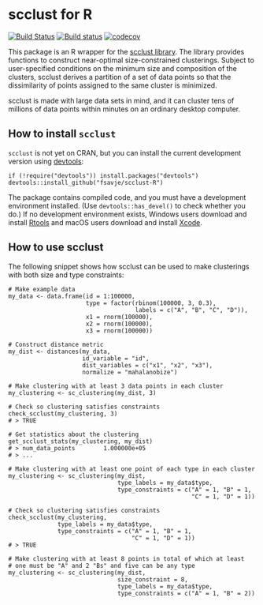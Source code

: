 # scclust for R

[![Build Status](https://travis-ci.org/fsavje/scclust-R.svg?branch=master)](https://travis-ci.org/fsavje/scclust-R)
[![Build status](https://ci.appveyor.com/api/projects/status/27c35hhx7vpigs7k/branch/master?svg=true)](https://ci.appveyor.com/project/fsavje/scclust-r/branch/master)
[![codecov](https://codecov.io/gh/fsavje/scclust-R/branch/master/graph/badge.svg)](https://codecov.io/gh/fsavje/scclust-R)

This package is an R wrapper for the [scclust library](https://github.com/fsavje/scclust). The library provides functions to construct near-optimal size-constrained clusterings. Subject to user-specified conditions on the minimum size and composition of the clusters, scclust derives a partition of a set of data points so that the dissimilarity of points assigned to the same cluster is minimized.

scclust is made with large data sets in mind, and it can cluster tens of millions of data points within minutes on an ordinary desktop computer. 


## How to install `scclust`

`scclust` is not yet on CRAN, but you can install the current development version using [devtools](https://github.com/hadley/devtools):

```{r}
if (!require("devtools")) install.packages("devtools")
devtools::install_github("fsavje/scclust-R")
```

The package contains compiled code, and you must have a development environment installed. (Use `devtools::has_devel()` to check whether you do.) If no development environment exists, Windows users download and install [Rtools](https://cran.r-project.org/bin/windows/Rtools/) and macOS users download and install [Xcode](https://itunes.apple.com/us/app/xcode/id497799835).


## How to use scclust

The following snippet shows how scclust can be used to make clusterings with both size and type constraints:

```{r}
# Make example data
my_data <- data.frame(id = 1:100000,
                      type = factor(rbinom(100000, 3, 0.3),
                                    labels = c("A", "B", "C", "D")),
                      x1 = rnorm(100000),
                      x2 = rnorm(100000),
                      x3 = rnorm(100000))

# Construct distance metric
my_dist <- distances(my_data,
                     id_variable = "id",
                     dist_variables = c("x1", "x2", "x3"),
                     normalize = "mahalanobize")

# Make clustering with at least 3 data points in each cluster
my_clustering <- sc_clustering(my_dist, 3)

# Check so clustering satisfies constraints
check_scclust(my_clustering, 3)
# > TRUE

# Get statistics about the clustering
get_scclust_stats(my_clustering, my_dist)
# > num_data_points        1.000000e+05
# > ...

# Make clustering with at least one point of each type in each cluster
my_clustering <- sc_clustering(my_dist,
                               type_labels = my_data$type,
                               type_constraints = c("A" = 1, "B" = 1,
                                                    "C" = 1, "D" = 1))

# Check so clustering satisfies constraints
check_scclust(my_clustering,
              type_labels = my_data$type,
              type_constraints = c("A" = 1, "B" = 1,
                                   "C" = 1, "D" = 1))
# > TRUE

# Make clustering with at least 8 points in total of which at least
# one must be "A" and 2 "Bs" and five can be any type
my_clustering <- sc_clustering(my_dist,
                               size_constraint = 8,
                               type_labels = my_data$type,
                               type_constraints = c("A" = 1, "B" = 2))

```
